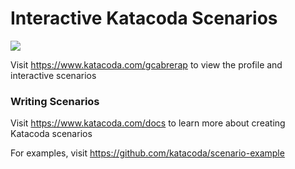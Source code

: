 # Interactive Katacoda Scenarios

[![](http://shields.katacoda.com/katacoda/gcabrerap/count.svg)](https://www.katacoda.com/gcabrerap "Get your profile on Katacoda.com")

Visit https://www.katacoda.com/gcabrerap to view the profile and interactive scenarios

### Writing Scenarios
Visit https://www.katacoda.com/docs to learn more about creating Katacoda scenarios

For examples, visit https://github.com/katacoda/scenario-example
